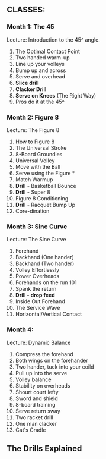 ## CLASSES:

### Month 1: The 45

Lecture:  Introduction to the 45^ angle.

1. The Optimal Contact Point
2. Two handed warm-up
3. Line up your volleys
4. Bump up and across
5. Serve and overhead
6. **Slice drill** 
7. **Clacker Drill**  
8. **Serve on Knees**  (The Right Way)
9. Pros do it at the 45^

### Month 2: Figure 8

Lecture: The Figure 8

1. How to Figure 8
2. The Universal Stroke
3. 8-Board Groundies
4. Universal Volley
5. Move with the Ball
6. Serve using the Figure *
7. Match Warmup
8. **Drill** - Basketball Bounce
9. **Drill**  - Super 8
10. Figure 8 Conditioning
11.	**Drill**  - Racquet Bump Up
12.	Core-dination
 
### Month 3: Sine Curve

Lecture: The Sine Curve

1.	Forehand
2.	Backhand (One hander)
3.	Backhand (Two hander)
4.	Volley Effortlessly
5.	Power Overheads
6.	Forehands on the run 101
7.	Spank the return
8.	**Drill - drop feed**
9.	Inside Out Forehand
10.	The Service Wave
11.	Horizontal/Vertical Contact

### Month 4: 

Lecture: Dynamic Balance

1. Compress the forehand
2. Both wings on the forehander
3. Two hander, tuck into your coild
4. Pull up into the serve
5. Volley balance
6. Stability on overheads
7. Shourt court lefty
8. Sword and shield
9. 8-board training
10. Serve return sway
11. Two racket drill
12. One man clacker
13. Cat's Cradle

## The Drills Explained

